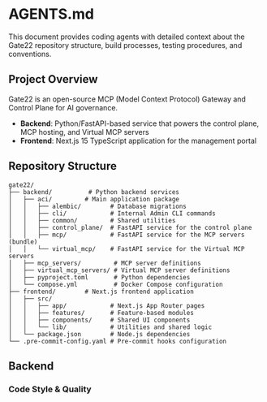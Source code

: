 # AGENTS.md

This document provides coding agents with detailed context about the Gate22 repository structure, build processes, testing procedures, and conventions.

## Project Overview

Gate22 is an open-source MCP (Model Context Protocol) Gateway and Control Plane for AI governance.

- **Backend**: Python/FastAPI-based service that powers the control plane, MCP hosting, and Virtual MCP servers
- **Frontend**: Next.js 15 TypeScript application for the management portal

## Repository Structure

```
gate22/
├── backend/          # Python backend services
│   ├── aci/         # Main application package
│   │   ├── alembic/        # Database migrations
│   │   ├── cli/            # Internal Admin CLI commands
│   │   ├── common/         # Shared utilities
│   │   ├── control_plane/  # FastAPI service for the control plane
│   │   ├── mcp/            # FastAPI service for the MCP servers (bundle)
│   │   └── virtual_mcp/    # FastAPI service for the Virtual MCP servers
│   ├── mcp_servers/         # MCP server definitions
│   ├── virtual_mcp_servers/ # Virtual MCP server definitions
│   ├── pyproject.toml       # Python dependencies
│   └── compose.yml          # Docker Compose configuration
├── frontend/        # Next.js frontend application
│   ├── src/
│   │   ├── app/            # Next.js App Router pages
│   │   ├── features/       # Feature-based modules
│   │   ├── components/     # Shared UI components
│   │   └── lib/            # Utilities and shared logic
│   └── package.json        # Node.js dependencies
└── .pre-commit-config.yaml # Pre-commit hooks configuration
```

## Backend

### Code Style & Quality
